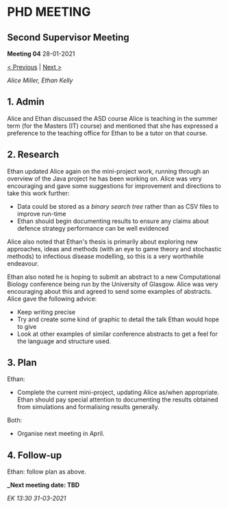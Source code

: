 # PHD MEETING
## Second Supervisor Meeting

__Meeting 04__
28-01-2021

[< Previous](../02-21/2_03_25-02-21) | [Next >](../04-21/2_04_XX-04-21)

_Alice Miller,_
_Ethan Kelly_


## 1. Admin

Alice and Ethan discussed the ASD course Alice is teaching in the summer term (for the Masters (IT) course) and mentioned that she has expressed a preference to the teaching office for Ethan to be a tutor on that course. 


## 2. Research

Ethan updated Alice again on the mini-project work, running through an overview of the Java project he has been working on. Alice was very encouraging and gave some suggestions for improvement and directions to take this work further:
* Data could be stored as a _binary search tree_ rather than as CSV files to improve run-time
* Ethan should begin documenting results to ensure any claims about defence strategy performance can be well evidenced

Alice also noted that Ethan's thesis is primarily about exploring new approaches, ideas and methods (with an eye to game theory and stochastic methods) to infectious disease modelling, so this is a very worthwhile endeavour.

Ethan also noted he is hoping to submit an abstract to a new Computational Biology conference being run by the University of Glasgow. Alice was very encouraging about this and agreed to send some examples of abstracts. Alice gave the following advice:
* Keep writing precise
* Try and create some kind of graphic to detail the talk Ethan would hope to give
* Look at other examples of similar conference abstracts to get a feel for the language and structure used.


## 3. Plan

Ethan:
* Complete the current mini-project, updating Alice as/when appropriate. Ethan should pay special attention to documenting the results obtained from simulations and formalising results generally.

Both:
* Organise next meeting in April.


## 4. Follow-up

Ethan: follow plan as above.



**_Next meeting date: TBD**



_EK 13:30 31-03-2021_
